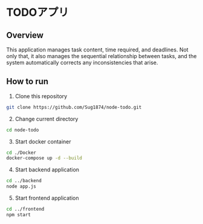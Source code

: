 # TODOアプリ

## Overview
This application manages task content, time required, and deadlines. Not only that, it also manages the sequential relationship between tasks, and the system automatically corrects any inconsistencies that arise.

## How to run
1. Clone this repository
```bash
git clone https://github.com/Sug1874/node-todo.git
```

2. Change current directory
```bash
cd node-todo
```

3. Start docker container
```bash
cd ./Docker
docker-compose up -d --build
```

4. Start backend application
```bash
cd ../backend
node app.js
```

5. Start frontend application
```bash
cd ../frontend
npm start
```